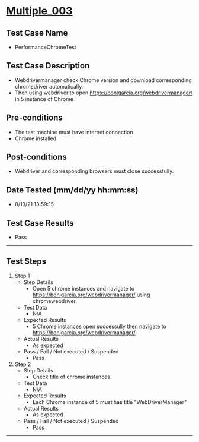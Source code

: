 # [Multiple_003](https://github.com/bonigarcia/webdrivermanager-examples/tree/master/src/test/java/io/github/bonigarcia/wdm/test/multiple/PerformanceChromeTest.java)
## Test Case Name
* PerformanceChromeTest
## Test Case Description
* Webdrivermanager check Chrome version and download corresponding chromedriver automatically.
* Then using webdriver to open https://bonigarcia.org/webdrivermanager/ in 5 instance of Chrome
## Pre-conditions
* The test machine must have internet connection
* Chrome installed
## Post-conditions
* Webdriver and corresponding browsers must close successfully.
## Date Tested (mm/dd/yy hh:mm:ss)
* 8/13/21 13:59:15
## Test Case Results
* Pass
---
## Test Steps
1. Step 1
	* Step Details
		* Open 5 chrome instances and navigate to https://bonigarcia.org/webdrivermanager/ using chromewebdriver.
	* Test Data
		* N/A
	* Expected Results
		* 5 Chrome instances open successully then navigate to https://bonigarcia.org/webdrivermanager/
	* Actual Results
		* As expected
	* Pass / Fail / Not executed / Suspended
		* Pass
2. Step 2
	* Step Details
		* Check title of chrome instances.
	* Test Data
		* N/A
	* Expected Results
		* Each Chrome instance of 5 must has title "WebDriverManager"
	* Actual Results
		* As expected
	* Pass / Fail / Not executed / Suspended
		* Pass
---
